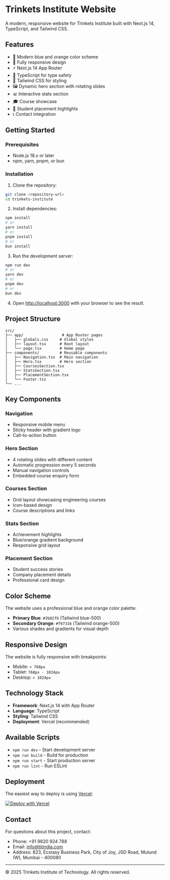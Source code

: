 # Trinkets Institute Website

A modern, responsive website for Trinkets Institute built with Next.js 14, TypeScript, and Tailwind CSS.

## Features

- 🎨 Modern blue and orange color scheme
- 📱 Fully responsive design
- ⚡ Next.js 14 App Router
- 🎯 TypeScript for type safety
- 💨 Tailwind CSS for styling
- 🖼️ Dynamic hero section with rotating slides
- 📊 Interactive stats section
- 🎓 Course showcase
- 💼 Student placement highlights
- 📞 Contact integration

## Getting Started

### Prerequisites

- Node.js 18.x or later
- npm, yarn, pnpm, or bun

### Installation

1. Clone the repository:
```bash
git clone <repository-url>
cd trinkets-institute
```

2. Install dependencies:
```bash
npm install
# or
yarn install
# or
pnpm install
# or
bun install
```

3. Run the development server:
```bash
npm run dev
# or
yarn dev
# or
pnpm dev
# or
bun dev
```

4. Open [http://localhost:3000](http://localhost:3000) with your browser to see the result.

## Project Structure

```
src/
├── app/                 # App Router pages
│   ├── globals.css     # Global styles
│   ├── layout.tsx      # Root layout
│   └── page.tsx        # Home page
├── components/         # Reusable components
│   ├── Navigation.tsx  # Main navigation
│   ├── Hero.tsx        # Hero section
│   ├── CoursesSection.tsx
│   ├── StatsSection.tsx
│   ├── PlacementSection.tsx
│   └── Footer.tsx
└── ...
```

## Key Components

### Navigation
- Responsive mobile menu
- Sticky header with gradient logo
- Call-to-action button

### Hero Section
- 4 rotating slides with different content
- Automatic progression every 5 seconds
- Manual navigation controls
- Embedded course enquiry form

### Courses Section
- Grid layout showcasing engineering courses
- Icon-based design
- Course descriptions and links

### Stats Section
- Achievement highlights
- Blue/orange gradient background
- Responsive grid layout

### Placement Section
- Student success stories
- Company placement details
- Professional card design

## Color Scheme

The website uses a professional blue and orange color palette:

- **Primary Blue**: `#3b82f6` (Tailwind blue-500)
- **Secondary Orange**: `#f97316` (Tailwind orange-500)
- Various shades and gradients for visual depth

## Responsive Design

The website is fully responsive with breakpoints:
- Mobile: `< 768px`
- Tablet: `768px - 1024px`
- Desktop: `> 1024px`

## Technology Stack

- **Framework**: Next.js 14 with App Router
- **Language**: TypeScript
- **Styling**: Tailwind CSS
- **Deployment**: Vercel (recommended)

## Available Scripts

- `npm run dev` - Start development server
- `npm run build` - Build for production
- `npm run start` - Start production server
- `npm run lint` - Run ESLint

## Deployment

The easiest way to deploy is using [Vercel](https://vercel.com):

[![Deploy with Vercel](https://vercel.com/button)](https://vercel.com/new)

## Contact

For questions about this project, contact:
- Phone: +91 9820 924 788
- Email: info@titindia.com
- Address: 823, Ecstasy Business Park, City of Joy, JSD Road, Mulund (W), Mumbai - 400080

---

© 2025 Trinkets Institute of Technology. All rights reserved.